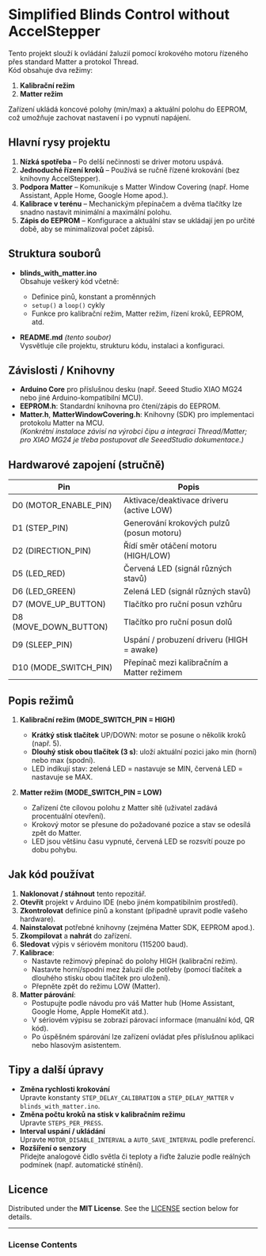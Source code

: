 # Simplified Blinds Control without AccelStepper

Tento projekt slouží k ovládání žaluzií pomocí krokového motoru řízeného přes standard Matter a protokol Thread.  
Kód obsahuje dva režimy:
1. **Kalibrační režim**  
2. **Matter režim**

Zařízení ukládá koncové polohy (min/max) a aktuální polohu do EEPROM, což umožňuje zachovat nastavení i po vypnutí napájení.

## Hlavní rysy projektu

1. **Nízká spotřeba** – Po delší nečinnosti se driver motoru uspává.  
2. **Jednoduché řízení kroků** – Používá se ručně řízené krokování (bez knihovny AccelStepper).  
3. **Podpora Matter** – Komunikuje s Matter Window Covering (např. Home Assistant, Apple Home, Google Home apod.).  
4. **Kalibrace v terénu** – Mechanickým přepínačem a dvěma tlačítky lze snadno nastavit minimální a maximální polohu.  
5. **Zápis do EEPROM** – Konfigurace a aktuální stav se ukládají jen po určité době, aby se minimalizoval počet zápisů.

## Struktura souborů

- **blinds_with_matter.ino**  
  Obsahuje veškerý kód včetně:  
  - Definice pinů, konstant a proměnných  
  - `setup()` a `loop()` cykly  
  - Funkce pro kalibrační režim, Matter režim, řízení kroků, EEPROM, atd.

- **README.md** *(tento soubor)*  
  Vysvětluje cíle projektu, strukturu kódu, instalaci a konfiguraci.

## Závislosti / Knihovny

- **Arduino Core** pro příslušnou desku (např. Seeed Studio XIAO MG24 nebo jiné Arduino-kompatibilní MCU).  
- **EEPROM.h**: Standardní knihovna pro čtení/zápis do EEPROM.  
- **Matter.h**, **MatterWindowCovering.h**: Knihovny (SDK) pro implementaci protokolu Matter na MCU.  
  *(Konkrétní instalace závisí na výrobci čipu a integraci Thread/Matter; pro XIAO MG24 je třeba postupovat dle SeeedStudio dokumentace.)*

## Hardwarové zapojení (stručně)

| Pin              | Popis                                 |
|------------------|---------------------------------------|
| D0 (MOTOR_ENABLE_PIN) | Aktivace/deaktivace driveru (active LOW) |
| D1 (STEP_PIN)         | Generování krokových pulzů (posun motoru) |
| D2 (DIRECTION_PIN)    | Řídí směr otáčení motoru (HIGH/LOW)       |
| D5 (LED_RED)          | Červená LED (signál různých stavů)        |
| D6 (LED_GREEN)        | Zelená LED (signál různých stavů)         |
| D7 (MOVE_UP_BUTTON)   | Tlačítko pro ruční posun vzhůru            |
| D8 (MOVE_DOWN_BUTTON) | Tlačítko pro ruční posun dolů              |
| D9 (SLEEP_PIN)        | Uspání / probuzení driveru (HIGH = awake) |
| D10 (MODE_SWITCH_PIN) | Přepínač mezi kalibračním a Matter režimem |

## Popis režimů

1. **Kalibrační režim (MODE_SWITCH_PIN = HIGH)**  
   - **Krátký stisk tlačítek** UP/DOWN: motor se posune o několik kroků (např. 5).  
   - **Dlouhý stisk obou tlačítek (3 s)**: uloží aktuální pozici jako min (horní) nebo max (spodní).  
   - LED indikují stav: zelená LED = nastavuje se MIN, červená LED = nastavuje se MAX.

2. **Matter režim (MODE_SWITCH_PIN = LOW)**  
   - Zařízení čte cílovou polohu z Matter sítě (uživatel zadává procentuální otevření).  
   - Krokový motor se přesune do požadované pozice a stav se odesílá zpět do Matter.  
   - LED jsou většinu času vypnuté, červená LED se rozsvítí pouze po dobu pohybu.

## Jak kód používat

1. **Naklonovat / stáhnout** tento repozitář.  
2. **Otevřít** projekt v Arduino IDE (nebo jiném kompatibilním prostředí).  
3. **Zkontrolovat** definice pinů a konstant (případně upravit podle vašeho hardware).  
4. **Nainstalovat** potřebné knihovny (zejména Matter SDK, EEPROM apod.).  
5. **Zkompilovat** a **nahrát** do zařízení.  
6. **Sledovat** výpis v sériovém monitoru (115200 baud).  
7. **Kalibrace**:  
   - Nastavte režimový přepínač do polohy HIGH (kalibrační režim).  
   - Nastavte horní/spodní mez žaluzií dle potřeby (pomocí tlačítek a dlouhého stisku obou tlačítek pro uložení).  
   - Přepněte zpět do režimu LOW (Matter).  
8. **Matter párování**:  
   - Postupujte podle návodu pro váš Matter hub (Home Assistant, Google Home, Apple HomeKit atd.).  
   - V sériovém výpisu se zobrazí párovací informace (manuální kód, QR kód).  
   - Po úspěšném spárování lze zařízení ovládat přes příslušnou aplikaci nebo hlasovým asistentem.

## Tipy a další úpravy

- **Změna rychlosti krokování**  
  Upravte konstanty `STEP_DELAY_CALIBRATION` a `STEP_DELAY_MATTER` v `blinds_with_matter.ino`.
- **Změna počtu kroků na stisk v kalibračním režimu**  
  Upravte `STEPS_PER_PRESS`.
- **Interval uspání / ukládání**  
  Upravte `MOTOR_DISABLE_INTERVAL` a `AUTO_SAVE_INTERVAL` podle preferencí.  
- **Rozšíření o senzory**  
  Přidejte analogové čidlo světla či teploty a řiďte žaluzie podle reálných podmínek (např. automatické stínění).

## Licence

Distributed under the **MIT License**. See the [LICENSE](#license-contents) section below for details.

---

### License Contents

